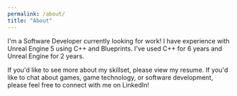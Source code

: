 ```yaml
---
permalink: /about/
title: "About"
---
```


I'm a Software Developer currently looking for work! I have experience with Unreal Engine 5 using C++ and Blueprints.
I've used C++ for 6 years and Unreal Engine for 2 years.

If you'd like to see more about my skillset, please view my resume. If you'd like to chat about games, game technology, 
or software development, please feel free to connect with me on LinkedIn!
